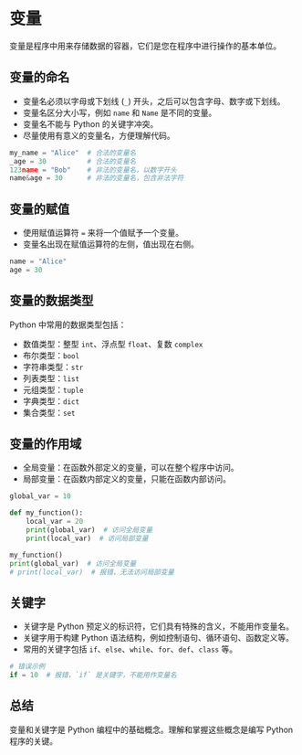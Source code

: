 # 变量

变量是程序中用来存储数据的容器，它们是您在程序中进行操作的基本单位。

## 变量的命名

- 变量名必须以字母或下划线 (`_`) 开头，之后可以包含字母、数字或下划线。
- 变量名区分大小写，例如 `name` 和 `Name` 是不同的变量。
- 变量名不能与 Python 的关键字冲突。
- 尽量使用有意义的变量名，方便理解代码。

```python
my_name = "Alice"  # 合法的变量名
_age = 30          # 合法的变量名
123name = "Bob"    # 非法的变量名，以数字开头
name&age = 30      # 非法的变量名，包含非法字符
```

## 变量的赋值

- 使用赋值运算符 `=` 来将一个值赋予一个变量。
- 变量名出现在赋值运算符的左侧，值出现在右侧。

```python
name = "Alice"
age = 30
```

## 变量的数据类型

Python 中常用的数据类型包括：

- 数值类型：整型 `int`、浮点型 `float`、复数 `complex`
- 布尔类型：`bool`
- 字符串类型：`str`
- 列表类型：`list`
- 元组类型：`tuple`
- 字典类型：`dict`
- 集合类型：`set`

## 变量的作用域

- 全局变量：在函数外部定义的变量，可以在整个程序中访问。
- 局部变量：在函数内部定义的变量，只能在函数内部访问。

```python
global_var = 10

def my_function():
    local_var = 20
    print(global_var)  # 访问全局变量
    print(local_var)  # 访问局部变量

my_function()
print(global_var)  # 访问全局变量
# print(local_var)  # 报错，无法访问局部变量
```

## 关键字

- 关键字是 Python 预定义的标识符，它们具有特殊的含义，不能用作变量名。
- 关键字用于构建 Python 语法结构，例如控制语句、循环语句、函数定义等。
- 常用的关键字包括 `if`、`else`、`while`、`for`、`def`、`class` 等。

```python
# 错误示例
if = 10  # 报错，`if` 是关键字，不能用作变量名
```

## 总结

变量和关键字是 Python 编程中的基础概念。理解和掌握这些概念是编写 Python 程序的关键。
